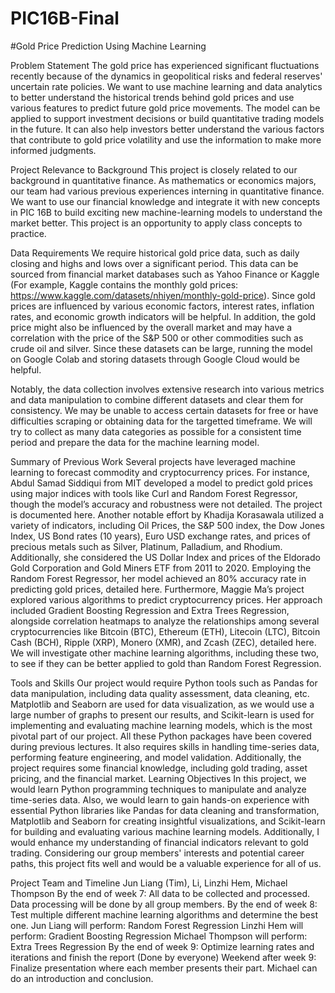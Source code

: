 # PIC16B-Final

#Gold Price Prediction Using Machine Learning


Problem Statement
The gold price has experienced significant fluctuations recently because of the dynamics in geopolitical risks and federal reserves' uncertain rate policies. We want to use machine learning and data analytics to better understand the historical trends behind gold prices and use various features to predict future gold price movements. The model can be applied to support investment decisions or build quantitative trading models in the future. It can also help investors better understand the various factors that contribute to gold price volatility and use the information to make more informed judgments. 


Project Relevance to Background
This project is closely related to our background in quantitative finance. As mathematics or economics majors, our team had various previous experiences interning in quantitative finance. We want to use our financial knowledge and integrate it with new concepts in PIC 16B to build exciting new machine-learning models to understand the market better. This project is an opportunity to apply class concepts to practice. 


Data Requirements
We require historical gold price data, such as daily closing and highs and lows over a significant period. This data can be sourced from financial market databases such as Yahoo Finance or Kaggle (For example, Kaggle contains the monthly gold prices: https://www.kaggle.com/datasets/nhiyen/monthly-gold-price). Since gold prices are influenced by various economic factors, interest rates, inflation rates, and economic growth indicators will be helpful. In addition, the gold price might also be influenced by the overall market and may have a correlation with the price of the S&P 500 or other commodities such as crude oil and silver. Since these datasets can be large, running the model on Google Colab and storing datasets through Google Cloud would be helpful. 


Notably, the data collection involves extensive research into various metrics and data manipulation to combine different datasets and clear them for consistency. We may be unable to access certain datasets for free or have difficulties scraping or obtaining data for the targetted timeframe. We will try to collect as many data categories as possible for a consistent time period and prepare the data for the machine learning model. 


Summary of Previous Work
Several projects have leveraged machine learning to forecast commodity and cryptocurrency prices. For instance, Abdul Samad Siddiqui from MIT developed a model to predict gold prices using major indices with tools like Curl and Random Forest Regressor, though the model’s accuracy and robustness were not detailed. The project is documented here.
Another notable effort by Khadija Korasawala utilized a variety of indicators, including Oil Prices, the S&P 500 index, the Dow Jones Index, US Bond rates (10 years), Euro USD exchange rates, and prices of precious metals such as Silver, Platinum, Palladium, and Rhodium. Additionally, she considered the US Dollar Index and prices of the Eldorado Gold Corporation and Gold Miners ETF from 2011 to 2020. Employing the Random Forest Regressor, her model achieved an 80% accuracy rate in predicting gold prices, detailed here.
Furthermore, Maggie Ma’s project explored various algorithms to predict cryptocurrency prices. Her approach included Gradient Boosting Regression and Extra Trees Regression, alongside correlation heatmaps to analyze the relationships among several cryptocurrencies like Bitcoin (BTC), Ethereum (ETH), Litecoin (LTC), Bitcoin Cash (BCH), Ripple (XRP), Monero (XMR), and Zcash (ZEC), detailed here.
We will investigate other machine learning algorithms, including these two, to see if they can be better applied to gold than Random Forest Regression.


Tools and Skills
Our project would require Python tools such as Pandas for data manipulation, including data quality assessment, data cleaning, etc. Matplotlib and Seaborn are used for data visualization, as we would use a large number of graphs to present our results, and Scikit-learn is used for implementing and evaluating machine learning models, which is the most pivotal part of our project. All these Python packages have been covered during previous lectures. It also requires skills in handling time-series data, performing feature engineering, and model validation. Additionally, the project requires some financial knowledge, including gold trading, asset pricing, and the financial market. 
Learning Objectives
In this project, we would learn Python programming techniques to manipulate and analyze time-series data. Also, we would learn to gain hands-on experience with essential Python libraries like Pandas for data cleaning and transformation, Matplotlib and Seaborn for creating insightful visualizations, and Scikit-learn for building and evaluating various machine learning models. Additionally, I would enhance my understanding of financial indicators relevant to gold trading. Considering our group members' interests and potential career paths, this project fits well and would be a valuable experience for all of us.


Project Team and Timeline
Jun Liang (Tim), Li, Linzhi Hem, Michael Thompson
By the end of week 7: All data to be collected and processed.
Data processing will be done by all group members.
By the end of week 8: Test multiple different machine learning algorithms and determine the best one.
Jun Liang will perform: Random Forest Regression
Linzhi Hem will perform: Gradient Boosting Regression
Michael Thompson will perform: Extra Trees Regression
By the end of week 9: Optimize learning rates and iterations and finish the report (Done by everyone)
Weekend after week 9: Finalize presentation where each member presents their part. Michael can do an introduction and conclusion.


